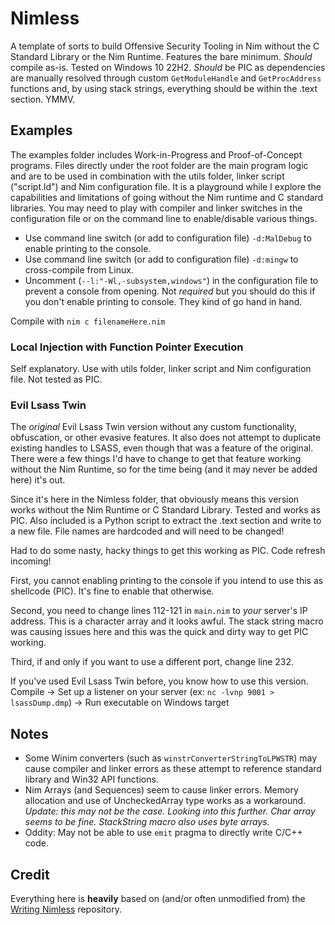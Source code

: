 # Nimless
A template of sorts to build Offensive Security Tooling in Nim without the C Standard Library or the Nim Runtime. Features the bare minimum. *Should* compile as-is. Tested on Windows 10 22H2. *Should* be PIC as dependencies are manually resolved through custom `GetModuleHandle` and `GetProcAddress` functions and, by using stack strings, everything should be within the .text section. YMMV.

## Examples
The examples folder includes Work-in-Progress and Proof-of-Concept programs. Files directly under the root folder are the main program logic and are to be used in combination with the utils folder, linker script ("script.ld") and Nim configuration file. It is a playground while I explore the capabilities and limitations of going without the Nim runtime and C standard libraries. You may need to play with compiler and linker switches in the configuration file or on the command line to enable/disable various things.

- Use command line switch (or add to configuration file) `-d:MalDebug` to enable printing to the console.
- Use command line switch (or add to configuration file) `-d:mingw` to cross-compile from Linux.
- Uncomment (`--l:"-Wl,-subsystem,windows"`) in the configuration file to prevent a console from opening. Not *required* but you should do this if you don't enable printing to console. They kind of go hand in hand.

Compile with `nim c filenameHere.nim`

### Local Injection with Function Pointer Execution
Self explanatory. Use with utils folder, linker script and Nim configuration file. Not tested as PIC.

### Evil Lsass Twin
The *original* Evil Lsass Twin version without any custom functionality, obfuscation, or other evasive features. It also does not attempt to duplicate existing handles to LSASS, even though that was a feature of the original. There were a few things I'd have to change to get that feature working without the Nim Runtime, so for the time being (and it may never be added here) it's out. 

Since it's here in the Nimless folder, that obviously means this version works without the Nim Runtime or C Standard Library. Tested and works as PIC. Also included is a Python script to extract the .text section and write to a new file. File names are hardcoded and will need to be changed! 

Had to do some nasty, hacky things to get this working as PIC. Code refresh incoming! 

First, you cannot enabling printing to the console if you intend to use this as shellcode (PIC). It's fine to enable that otherwise.

Second, you need to change lines 112-121 in `main.nim` to *your* server's IP address. This is a character array and it looks awful. The stack string macro was causing issues here and this was the quick and dirty way to get PIC working.

Third, if and only if you want to use a different port, change line 232. 

If you've used Evil Lsass Twin before, you know how to use this version. Compile -> Set up a listener on your server (ex: `nc -lvnp 9001 > lsassDump.dmp`) -> Run executable on Windows target

## Notes
- Some Winim converters (such as `winstrConverterStringToLPWSTR`) may cause compiler and linker errors as these attempt to reference standard library and Win32 API functions.
- Nim Arrays (and Sequences) seem to cause linker errors. Memory allocation and use of UncheckedArray type works as a workaround. *Update: this may not be the case. Looking into this further. Char array seems to be fine. StackString macro also uses byte arrays.*
- Oddity: May not be able to use `emit` pragma to directly write C/C++ code.

## Credit
Everything here is **heavily** based on (and/or often unmodified from) the [Writing Nimless](https://github.com/m4ul3r/writing_nimless/tree/main) repository. 
